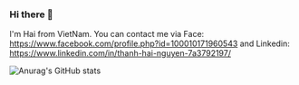 ### Hi there 👋

I'm Hai from VietNam. You can contact me via Face: https://www.facebook.com/profile.php?id=100010171960543 and Linkedin: https://www.linkedin.com/in/thanh-hai-nguyen-7a3792197/

![Anurag's GitHub stats](https://github-readme-stats.vercel.app/api?username=Pain052&show_icons=true&theme=radical)
